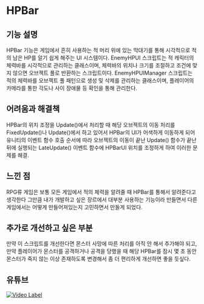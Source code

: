 # HPBar

## 기능 설명
  HPBar 기능은 게임에서 흔히 사용하는 적 머리 위에 있는 막대기를 통해 시각적으로 적의 남은 HP를 알기 쉽게 해주는 UI 시스템이다.
 EnemyHPUI 스크립트는 적 캐릭터의 체력바를 시각적으로 관리하는 클래스이며, 체력바의 위치나 크기를 조절하고 조건에 맞지 않으면 오브젝트 풀로 반환하는 스크립트이다.
 EnemyHPUIManager 스크립트는 적의 체력바를 오브젝트 풀 패턴으로 생성 및 삭제를 관리하는 클래스이며, 플레이어의 카메라를 통한 각도나 사이 장애물 등 확인을 통해 관리한다.
 
## 어려움과 해결책
 HPBar의 위치 조정을 Update()에서 처리할 때 해당 오브젝트의 이동 처리를 FixedUpdate()나 Update()에서 하고 있어서 HPBar의 UI가 어색하게 이동하게 되어 유니티의 이벤트 함수 호출 순서에 따라 
오브젝트의 이동이 끝난 Update() 함수가 끝난 뒤에 실행되는 LateUpdate() 이벤트 함수에 HPBarUI 위치를 조정하게 하여 이러한 문제를 해결.
 
## 느낀 점
 RPG류 게임은 보통 모든 게임에서 적의 체력을 알려줄 때 HPBar를 통해서 알려준다고 생각한다 그만큼 내가 개발하고 싶은 장르에서 대부분 사용하는 기능이라 만들면서 다른 게임에서는 어떻게 만들어져있는지 고민하면서 만들게 되었다. 
 
## 추가로 개선하고 싶은 부분
 만약 이 스크립트를 개선한다면 몬스터 사망에 따른 처리를 아직 안 해서 추가해야 되고, 만약 플레이어가 몬스터를 공격하거나 공격을 당했을 때 해당 HPBar를 잠시 몇 초 동안 몬스터가 죽지 않는 이상 존재하도록 변경해서 좀 더 편리하게 개선하면 좋을 듯싶다.
 
## 유튜브
 [![Video Label](http://img.youtube.com/vi/eKt8zAxVHH4/0.jpg)](https://youtu.be/eKt8zAxVHH4)
 
